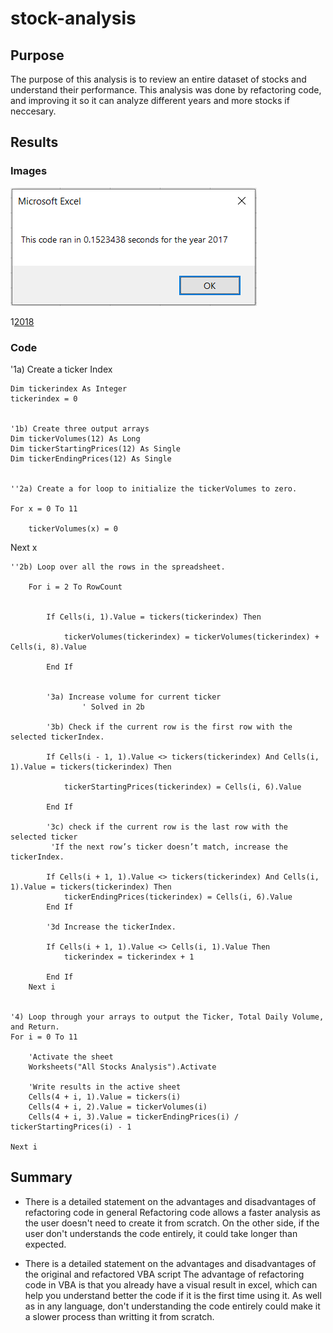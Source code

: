 # stock-analysis

## Purpose
The purpose of this analysis is to review an entire dataset of stocks and understand their performance. This analysis was done by refactoring code, and improving it so it can analyze different years and more stocks if neccesary.


## Results

### Images

![2017](https://github.com/bernardinoe/stock-analysis/blob/main/Resources/VBA_Challenge_2017.png)

1[2018](https://github.com/bernardinoe/stock-analysis/blob/main/Resources/VBA_Challenge_2018.png)

### Code

   '1a) Create a ticker Index
    
    Dim tickerindex As Integer
    tickerindex = 0
    

    '1b) Create three output arrays
    Dim tickerVolumes(12) As Long
    Dim tickerStartingPrices(12) As Single
    Dim tickerEndingPrices(12) As Single
    
    
    ''2a) Create a for loop to initialize the tickerVolumes to zero.
    
    For x = 0 To 11
    
        tickerVolumes(x) = 0
        
   Next x
        
    ''2b) Loop over all the rows in the spreadsheet.
    
        For i = 2 To RowCount
            
        
            If Cells(i, 1).Value = tickers(tickerindex) Then
            
                tickerVolumes(tickerindex) = tickerVolumes(tickerindex) + Cells(i, 8).Value
                
            End If
            
            
            '3a) Increase volume for current ticker
                    ' Solved in 2b
            
            '3b) Check if the current row is the first row with the selected tickerIndex.
                
            If Cells(i - 1, 1).Value <> tickers(tickerindex) And Cells(i, 1).Value = tickers(tickerindex) Then
            
                tickerStartingPrices(tickerindex) = Cells(i, 6).Value
    
            End If
                
            '3c) check if the current row is the last row with the selected ticker
             'If the next row’s ticker doesn’t match, increase the tickerIndex.
                
            If Cells(i + 1, 1).Value <> tickers(tickerindex) And Cells(i, 1).Value = tickers(tickerindex) Then
                tickerEndingPrices(tickerindex) = Cells(i, 6).Value
            End If
    
            '3d Increase the tickerIndex.
                
            If Cells(i + 1, 1).Value <> Cells(i, 1).Value Then            
                tickerindex = tickerindex + 1

            End If
        Next i
    
    
    '4) Loop through your arrays to output the Ticker, Total Daily Volume, and Return.
    For i = 0 To 11
        
        'Activate the sheet
        Worksheets("All Stocks Analysis").Activate
                              
        'Write results in the active sheet
        Cells(4 + i, 1).Value = tickers(i)
        Cells(4 + i, 2).Value = tickerVolumes(i)
        Cells(4 + i, 3).Value = tickerEndingPrices(i) / tickerStartingPrices(i) - 1
        
    Next i

## Summary

- There is a detailed statement on the advantages and disadvantages of refactoring code in general
Refactoring code allows a faster analysis as the user doesn't need to create it from scratch. On the other side, if the user don't understands the code entirely, it could take longer than expected.

- There is a detailed statement on the advantages and disadvantages of the original and refactored VBA script
The advantage of refactoring code in VBA is that you already have a visual result in excel, which can help you understand better the code if it is the first time using it. As well as in any language, don't understanding the code entirely could make it a slower process than writting it from scratch.